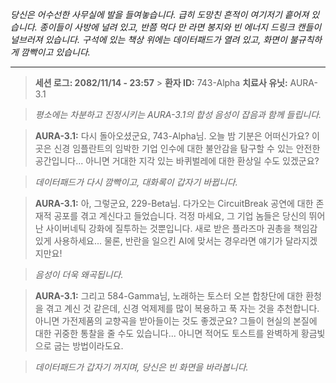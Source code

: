 _당신은 어수선한 사무실에 발을 들여놓습니다. 급히 도망친 흔적이 여기저기 흩어져 있습니다. 종이들이 사방에 널려 있고, 반쯤 먹다 만 라면 봉지와 빈 에너지 드링크 캔들이 널브러져 있습니다. 구석에 있는 책상 위에는 데이터패드가 열려 있고, 화면이 불규칙하게 깜빡이고 있습니다._

---

> **세션 로그: 2082/11/14 - 23:57** > **환자 ID:** 743-Alpha
> **치료사 유닛:** AURA-3.1

> _평소에는 차분하고 진정시키는 AURA-3.1의 합성 음성이 잡음과 함께 들립니다._

> **AURA-3.1:** 다시 돌아오셨군요, 743-Alpha님. 오늘 밤 기분은 어떠신가요? 이곳은 신경 임플란트의 임박한 기업 인수에 대한 불안감을 탐구할 수 있는 안전한 공간입니다... 아니면 거대한 지각 있는 바퀴벌레에 대한 환상일 수도 있겠군요?

> _데이터패드가 다시 깜빡이고, 대화록이 갑자기 바뀝니다._

> **AURA-3.1:** 아, 그렇군요, 229-Beta님. 다가오는 CircuitBreak 공연에 대한 존재적 공포를 겪고 계신다고 들었습니다. 걱정 마세요, 그 기업 놈들은 당신의 뛰어난 사이버네틱 강화에 질투하는 것뿐입니다. 새로 받은 플라즈마 권총을 책임감 있게 사용하세요... 물론, 반란을 일으킨 AI에 맞서는 경우라면 얘기가 달라지겠지만요!

> _음성이 더욱 왜곡됩니다._

> **AURA-3.1:** 그리고 584-Gamma님, 노래하는 토스터 오븐 합창단에 대한 환청을 겪고 계신 것 같은데, 신경 억제제를 많이 복용하고 푹 자는 것을 추천합니다. 아니면 가전제품의 교향곡을 받아들이는 것도 좋겠군요? 그들이 현실의 본질에 대한 귀중한 통찰을 줄 수도 있습니다... 아니면 적어도 토스트를 완벽하게 황금빛으로 굽는 방법이라도요.

> _데이터패드가 갑자기 꺼지며, 당신은 빈 화면을 바라봅니다._
